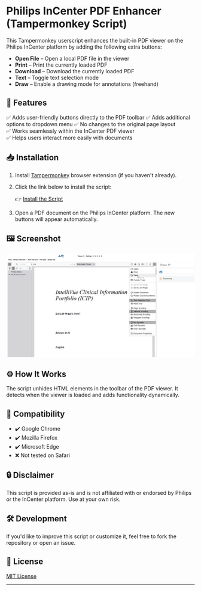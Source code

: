 # Philips InCenter PDF Enhancer (Tampermonkey Script)

This Tampermonkey userscript enhances the built-in PDF viewer on the Philips InCenter platform by adding the following extra buttons:

- **Open File** – Open a local PDF file in the viewer
- **Print** – Print the currently loaded PDF
- **Download** – Download the currently loaded PDF
- **Text** – Toggle text selection mode
- **Draw** – Enable a drawing mode for annotations (freehand)

## 🧩 Features

✅ Adds user-friendly buttons directly to the PDF toolbar
✅ Adds additional options to dropdown menu
✅ No changes to the original page layout  
✅ Works seamlessly within the InCenter PDF viewer  
✅ Helps users interact more easily with documents

## 📥 Installation

1. Install [Tampermonkey](https://www.tampermonkey.net/) browser extension (if you haven't already).
2. Click the link below to install the script:

   👉 [Install the Script](https://github.com/igorlovric/Tampermonkey-Philips-InCenter/raw/refs/heads/master/Philips-Incenter.user.js)

3. Open a PDF document on the Philips InCenter platform. The new buttons will appear automatically.

## 🖼️ Screenshot

![Preview of the PDF viewer with extra buttons](InCenter_screenshot.png)

## ⚙️ How It Works

The script unhides HTML elements in the toolbar of the PDF viewer. It detects when the viewer is loaded and adds functionality dynamically.

## 📄 Compatibility

- ✔️ Google Chrome
- ✔️ Mozilla Firefox
- ✔️ Microsoft Edge
- ❌ Not tested on Safari

## 🔒 Disclaimer

This script is provided as-is and is not affiliated with or endorsed by Philips or the InCenter platform. Use at your own risk.

## 🛠️ Development

If you'd like to improve this script or customize it, feel free to fork the repository or open an issue.

## 📝 License

[MIT License](LICENSE.md)

---
